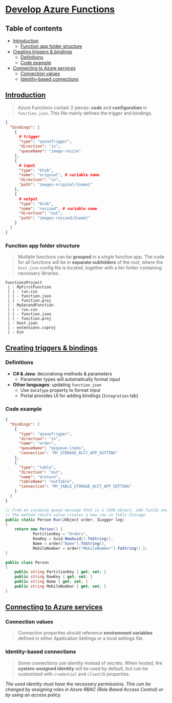 # [Develop Azure Functions](https://learn.microsoft.com/en-us/training/modules/develop-azure-functions/) <!-- omit in toc -->

## Table of contents <!-- omit in toc -->

- [Introduction](#introduction)
  - [Function app folder structure](#function-app-folder-structure)
- [Creating triggers \& bindings](#creating-triggers--bindings)
  - [Definitions](#definitions)
  - [Code example](#code-example)
- [Connecting to Azure services](#connecting-to-azure-services)
  - [Connection values](#connection-values)
  - [Identity-based connections](#identity-based-connections)

## [Introduction](https://learn.microsoft.com/en-us/training/modules/develop-azure-functions/2-azure-function-development-overview)

> Azure Functions contain 2 pieces: **code** and **configuration** in `function.json`. This file mainly defines the trigger and bindings.

```json
{
  "bindings": [
    {
      # trigger
      "type": "queueTrigger",
      "direction": "in",
      "queueName": "image-resize"
    },
    {
      # input
      "type": "blob",
      "name": "original", # variable name
      "direction": "in",
      "path": "images-original/{name}"
    },
    {
      # output
      "type": "blob",
      "name": "resized", # variable name
      "direction": "out",
      "path": "images-resized/{name}"
    }
  ]
}
```

### Function app folder structure

> Multiple functions can be **grouped** in a single function app. The code for all functions will be in **separate subfolders** of the root, where the `host.json` config file is located, together with a bin folder containing necessary libraries.

```
FunctionsProject
 | - MyFirstFunction
 | | - run.csx
 | | - function.json
 | | - function.proj
 | - MySecondFunction
 | | - run.csx
 | | - function.json
 | | - function.proj
 | - host.json
 | - extensions.csproj
 | - bin
```

## [Creating triggers & bindings](https://learn.microsoft.com/en-us/training/modules/develop-azure-functions/3-create-triggers-bindings)

### Definitions

- **C# & Java**: decorationg methods & parameters
  - Parameter types will automatically format input
- **Other languages**: updating `function.json`
  - Use `dataType` property to format input
  - Portal provides UI for adding bindings (`Integration` tab)

### Code example

```json
{
  "bindings": [
    {
      "type": "queueTrigger",
      "direction": "in",
      "name": "order",
      "queueName": "myqueue-items",
      "connection": "MY_STORAGE_ACCT_APP_SETTING"
    },
    {
      "type": "table",
      "direction": "out",
      "name": "$return",
      "tableName": "outTable",
      "connection": "MY_TABLE_STORAGE_ACCT_APP_SETTING"
    }
  ]
}
```

```csharp
// From an incoming queue message that is a JSON object, add fields and write to Table storage
// The method return value creates a new row in Table Storage
public static Person Run(JObject order, ILogger log)
{
    return new Person() {
            PartitionKey = "Orders",
            RowKey = Guid.NewGuid().ToString(),
            Name = order["Name"].ToString(),
            MobileNumber = order["MobileNumber"].ToString() };
}

public class Person
{
    public string PartitionKey { get; set; }
    public string RowKey { get; set; }
    public string Name { get; set; }
    public string MobileNumber { get; set; }
}
```

## [Connecting to Azure services](https://learn.microsoft.com/en-us/training/modules/develop-azure-functions/4-connect-azure-services)

### Connection values

> Connection properties should reference **environment variables** defined in either Application Settings or a local settings file.

### Identity-based connections

> Some connections use identity instead of secrets. When hosted, the **system-assigned identity** will be used by default, but can be customized with `credential` and `clientID` properties.

_The used identity must have the necessary permissions. This can be changed by assigning roles in Azure RBAC (Role Based Access Control) or by using an access policy._
